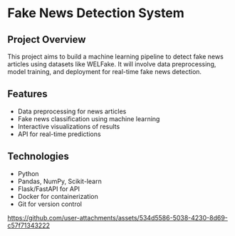 # Fake News Detection System

## Project Overview
This project aims to build a machine learning pipeline to detect fake news articles using datasets like WELFake. It will involve data preprocessing, model training, and deployment for real-time fake news detection.

## Features
- Data preprocessing for news articles
- Fake news classification using machine learning
- Interactive visualizations of results
- API for real-time predictions

## Technologies
- Python
- Pandas, NumPy, Scikit-learn
- Flask/FastAPI for API
- Docker for containerization
- Git for version control




https://github.com/user-attachments/assets/534d5586-5038-4230-8d69-c57f71343222

